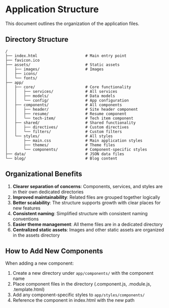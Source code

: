 # Application Structure

This document outlines the organization of the application files.

## Directory Structure

```
/
├── index.html                     # Main entry point
├── favicon.ico
├── assets/                        # Static assets
│   ├── images/                    # Images
│   ├── icons/
│   └── fonts/
├── app/
│   ├── core/                      # Core functionality
│   │   ├── services/              # All services
│   │   ├── models/                # Data models
│   │   └── config/                # App configuration
│   ├── components/                # All components
│   │   ├── header/                # Site header component
│   │   ├── resume/                # Resume component
│   │   └── tech-item/             # Tech item component
│   ├── shared/                    # Shared functionality
│   │   ├── directives/            # Custom directives
│   │   └── filters/               # Custom filters
│   └── styles/                    # All styles
│       ├── main.css               # Main application styles
│       ├── themes/                # Theme files
│       └── components/            # Component-specific styles
├── data/                          # JSON data files
└── blog/                          # Blog content
```

## Organizational Benefits

1. **Clearer separation of concerns**: Components, services, and styles are in their own dedicated directories
2. **Improved maintainability**: Related files are grouped together logically
3. **Better scalability**: The structure supports growth with clear places for new features
4. **Consistent naming**: Simplified structure with consistent naming conventions
5. **Easier theme management**: All theme files are in a dedicated directory
6. **Centralized static assets**: Images and other static assets are organized in the assets directory

## How to Add New Components

When adding a new component:

1. Create a new directory under `app/components/` with the component name
2. Place component files in the directory (.component.js, .module.js, .template.html)
3. Add any component-specific styles to `app/styles/components/`
4. Reference the component in index.html with the new path 